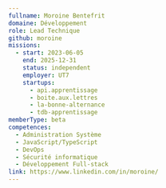 ```yaml
---
fullname: Moroine Bentefrit
domaine: Développement
role: Lead Technique
github: moroine
missions:
  - start: 2023-06-05
    end: 2025-12-31
    status: independent
    employer: UT7
    startups:
      - api.apprentissage
      - boite.aux.lettres
      - la-bonne-alternance
      - tdb-apprentissage
memberType: beta
competences:
  - Administration Système
  - JavaScript/TypeScript
  - DevOps
  - Sécurité informatique
  - Développement Full-stack
link: https://www.linkedin.com/in/moroine/
---
```

